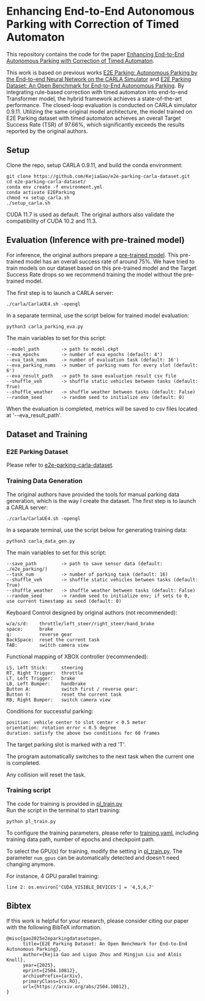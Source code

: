 # Enhancing End-to-End Autonomous Parking with Correction of Timed Automaton


This repository contains the code for the paper 
[Enhancing End-to-End Autonomous Parking with Correction of Timed Automaton](https://arxiv.org/abs/2504.10812).

This work is based on previous works [E2E Parking: Autonomous Parking by the End-to-end Neural Network on the CARLA Simulator](https://github.com/qintonguav/e2e-parking-carla) and [E2E Parking Dataset: An Open Benchmark for End-to-End Autonomous Parking](https://github.com/KejiaGao/e2e-parking-carla-dataset). By integrating rule-based correction with timed automaton into end-to-end Transformer model, the hybrid framework achieves a state-of-the-art performance. The closed-loop evaluation is conducted on CARLA simulator 0.9.11. Utilizing the same original model architecture, the model trained on E2E Parking dataset with timed automaton achieves an overall Target Success Rate (TSR) of 97.66%, which significantly exceeds the results reported by the original authors.


## Setup

Clone the repo, setup CARLA 0.9.11, and build the conda environment:

```Shell
git clone https://github.com/KejiaGao/e2e-parking-carla-dataset.git
cd e2e-parking-carla-dataset/
conda env create -f environment.yml
conda activate E2EParking
chmod +x setup_carla.sh
./setup_carla.sh
```
CUDA 11.7 is used as default. The original authors also validate the compatibility of CUDA 10.2 and 11.3.

## Evaluation (Inference with pre-trained model)
For inference, the original authors prepare a [pre-trained model](https://drive.google.com/file/d/1XOlzBAb9W91R6WOB-srgdY8AZH3fXlML/view?usp=sharing). This pre-trained model has an overall success rate of around 75%. We have tried to train models on our dataset based on this pre-trained model and the Target Success Rate drops so we recommend training the model without the pre-trained model.


The first step is to launch a CARLA server:

```Shell
./carla/CarlaUE4.sh -opengl
```

In a separate terminal, use the script below for trained model evaluation:
```Shell
python3 carla_parking_eva.py
```

The main variables to set for this script:
```
--model_path        -> path to model.ckpt
--eva_epochs        -> number of eva epochs (default: 4')
--eva_task_nums     -> number of evaluation task (default: 16')
--eva_parking_nums  -> number of parking nums for every slot (default: 6')
--eva_result_path   -> path to save evaluation result csv file
--shuffle_veh       -> shuffle static vehicles between tasks (default: True)
--shuffle_weather   -> shuffle weather between tasks (default: False)
--random_seed       -> random seed to initialize env (default: 0)
```
When the evaluation is completed, metrics will be saved to csv files located at '--eva_result_path'.

## Dataset and Training
### E2E Parking Dataset
Please refer to [e2e-parking-carla-dataset]([https://arxiv.org/abs/2504.10812](https://github.com/KejiaGao/e2e-parking-carla-dataset)).

### Training Data Generation
The original authors have provided the tools for manual parking data generation, which is the way I create the dataset. 
The first step is to launch a CARLA server:

```Shell
./carla/CarlaUE4.sh -opengl
```

In a separate terminal, use the script below for generating training data:
```Shell
python3 carla_data_gen.py
```

The main variables to set for this script:
```
--save_path         -> path to save sensor data (default: ./e2e_parking/)
--task_num          -> number of parking task (default: 16)
--shuffle_veh       -> shuffle static vehicles between tasks (default: True)
--shuffle_weather   -> shuffle weather between tasks (default: False)
--random_seed       -> random seed to initialize env; if sets to 0, use current timestamp as seed (default: 0)
```

Keyboard Control designed by original authors (not recommended):
```
w/a/s/d:    throttle/left_steer/right_steer/hand_brake
space:      brake
q:          reverse gear
BackSpace:  reset the current task
TAB:        switch camera view
```

Functional mapping of XBOX controller (recommended):
```
LS, Left Stick:     steering
RT, Right Trigger:  throttle
LT, Left Trigger:   brake
LB, Left Bumper:    handbrake
Button A:           switch first / reverse gear:
Button Y:           reset the current task
RB, Right Bumper:   switch camera view
```

Conditions for successful parking:
```
position: vehicle center to slot center < 0.5 meter
orientation: rotation error < 0.5 degree
duration: satisfy the above two conditions for 60 frames
```
The target parking slot is marked with a red 'T'. 

The program automatically switches to the next task when the current one is completed.

Any collision will reset the task.

### Training script

The code for training is provided in [pl_train.py](./pl_train.py) \
Run the script in the terminal to start training:
```Shell
python pl_train.py 
```
To configure the training parameters, please refer to [training.yaml](./config/training.yaml), including training data path, number of epochs and checkpoint path.

To select the GPU(s) for training, modify the setting in [pl_train.py](./pl_train.py). The parameter ```num_gpus``` can be automatically detected and doesn't need changing anymore.

For instance, 4 GPU parallel training:
```
line 2: os.environ['CUDA_VISIBLE_DEVICES'] = '4,5,6,7'
```



## Bibtex
If this work is helpful for your research, please consider citing our paper with the following BibTeX information.

```
@misc{gao2025e2eparkingdatasetopen,
      title={E2E Parking Dataset: An Open Benchmark for End-to-End Autonomous Parking}, 
      author={Kejia Gao and Liguo Zhou and Mingjun Liu and Alois Knoll},
      year={2025},
      eprint={2504.10812},
      archivePrefix={arXiv},
      primaryClass={cs.RO},
      url={https://arxiv.org/abs/2504.10812}, 
}
```
